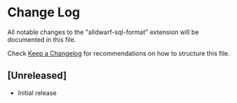 # Change Log

All notable changes to the "alldwarf-sql-format" extension will be documented in this file.

Check [Keep a Changelog](http://keepachangelog.com/) for recommendations on how to structure this file.

## [Unreleased]

- Initial release